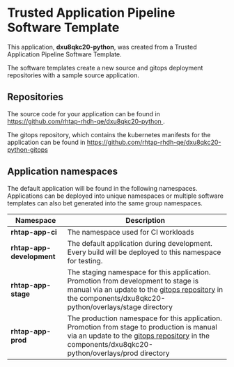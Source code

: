 # Trusted Application Pipeline Software Template

This application, **dxu8qkc20-python**, was created from a Trusted Application Pipeline Software Template.

The software templates create a new source and gitops deployment repositories with a sample source application. 

## Repositories

The source code for your application can be found in [https://github.com/rhtap-rhdh-qe/dxu8qkc20-python ](https://github.com/rhtap-rhdh-qe/dxu8qkc20-python ).
 
The gitops repository, which contains the kubernetes manifests for the application can be found in 
[https://github.com/rhtap-rhdh-qe/dxu8qkc20-python-gitops ](https://github.com/rhtap-rhdh-qe/dxu8qkc20-python-gitops ) 

## Application namespaces 

The default application will be found in the following namespaces. Applications can be deployed into unique namespaces or multiple software templates can also bet generated into the same group namespaces.  

|  Namespace   |  Description   |  
| -------- | -------- |
| **rhtap-app-ci** | The namespace used for CI workloads |
| **rhtap-app-development** | The default application during development. Every build will be deployed to this namespace for testing. |
| **rhtap-app-stage** | The staging namespace for this application. Promotion from development to stage is manual via an update to the [gitops repository](https://github.com/rhtap-rhdh-qe/dxu8qkc20-python-gitops ) in the components/dxu8qkc20-python/overlays/stage directory |
| **rhtap-app-prod** | The production namespace for this application. Promotion from stage to production is manual via an update to the [gitops repository](https://github.com/rhtap-rhdh-qe/dxu8qkc20-python-gitops ) in the components/dxu8qkc20-python/overlays/prod directory |